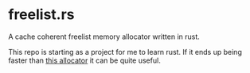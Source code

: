 # freelist.rs

A cache coherent freelist memory allocator written in rust.

This repo is starting as a project for me to learn rust.  If it ends up being faster than [this allocator](https://docs.rs/allocators/0.1.9/allocators/freelist/struct.FreeList.html) it can be quite useful.
